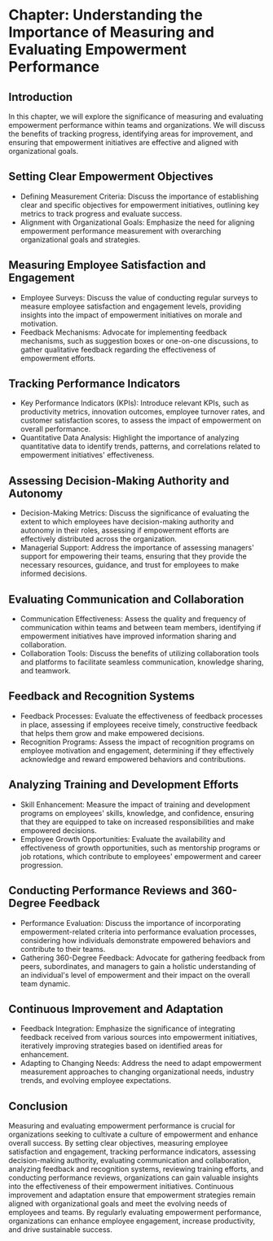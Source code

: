Chapter: Understanding the Importance of Measuring and Evaluating Empowerment Performance
=========================================================================================

Introduction
------------

In this chapter, we will explore the significance of measuring and evaluating empowerment performance within teams and organizations. We will discuss the benefits of tracking progress, identifying areas for improvement, and ensuring that empowerment initiatives are effective and aligned with organizational goals.

Setting Clear Empowerment Objectives
------------------------------------

* Defining Measurement Criteria: Discuss the importance of establishing clear and specific objectives for empowerment initiatives, outlining key metrics to track progress and evaluate success.
* Alignment with Organizational Goals: Emphasize the need for aligning empowerment performance measurement with overarching organizational goals and strategies.

Measuring Employee Satisfaction and Engagement
----------------------------------------------

* Employee Surveys: Discuss the value of conducting regular surveys to measure employee satisfaction and engagement levels, providing insights into the impact of empowerment initiatives on morale and motivation.
* Feedback Mechanisms: Advocate for implementing feedback mechanisms, such as suggestion boxes or one-on-one discussions, to gather qualitative feedback regarding the effectiveness of empowerment efforts.

Tracking Performance Indicators
-------------------------------

* Key Performance Indicators (KPIs): Introduce relevant KPIs, such as productivity metrics, innovation outcomes, employee turnover rates, and customer satisfaction scores, to assess the impact of empowerment on overall performance.
* Quantitative Data Analysis: Highlight the importance of analyzing quantitative data to identify trends, patterns, and correlations related to empowerment initiatives' effectiveness.

Assessing Decision-Making Authority and Autonomy
------------------------------------------------

* Decision-Making Metrics: Discuss the significance of evaluating the extent to which employees have decision-making authority and autonomy in their roles, assessing if empowerment efforts are effectively distributed across the organization.
* Managerial Support: Address the importance of assessing managers' support for empowering their teams, ensuring that they provide the necessary resources, guidance, and trust for employees to make informed decisions.

Evaluating Communication and Collaboration
------------------------------------------

* Communication Effectiveness: Assess the quality and frequency of communication within teams and between team members, identifying if empowerment initiatives have improved information sharing and collaboration.
* Collaboration Tools: Discuss the benefits of utilizing collaboration tools and platforms to facilitate seamless communication, knowledge sharing, and teamwork.

Feedback and Recognition Systems
--------------------------------

* Feedback Processes: Evaluate the effectiveness of feedback processes in place, assessing if employees receive timely, constructive feedback that helps them grow and make empowered decisions.
* Recognition Programs: Assess the impact of recognition programs on employee motivation and engagement, determining if they effectively acknowledge and reward empowered behaviors and contributions.

Analyzing Training and Development Efforts
------------------------------------------

* Skill Enhancement: Measure the impact of training and development programs on employees' skills, knowledge, and confidence, ensuring that they are equipped to take on increased responsibilities and make empowered decisions.
* Employee Growth Opportunities: Evaluate the availability and effectiveness of growth opportunities, such as mentorship programs or job rotations, which contribute to employees' empowerment and career progression.

Conducting Performance Reviews and 360-Degree Feedback
------------------------------------------------------

* Performance Evaluation: Discuss the importance of incorporating empowerment-related criteria into performance evaluation processes, considering how individuals demonstrate empowered behaviors and contribute to their teams.
* Gathering 360-Degree Feedback: Advocate for gathering feedback from peers, subordinates, and managers to gain a holistic understanding of an individual's level of empowerment and their impact on the overall team dynamic.

Continuous Improvement and Adaptation
-------------------------------------

* Feedback Integration: Emphasize the significance of integrating feedback received from various sources into empowerment initiatives, iteratively improving strategies based on identified areas for enhancement.
* Adapting to Changing Needs: Address the need to adapt empowerment measurement approaches to changing organizational needs, industry trends, and evolving employee expectations.

Conclusion
----------

Measuring and evaluating empowerment performance is crucial for organizations seeking to cultivate a culture of empowerment and enhance overall success. By setting clear objectives, measuring employee satisfaction and engagement, tracking performance indicators, assessing decision-making authority, evaluating communication and collaboration, analyzing feedback and recognition systems, reviewing training efforts, and conducting performance reviews, organizations can gain valuable insights into the effectiveness of their empowerment initiatives. Continuous improvement and adaptation ensure that empowerment strategies remain aligned with organizational goals and meet the evolving needs of employees and teams. By regularly evaluating empowerment performance, organizations can enhance employee engagement, increase productivity, and drive sustainable success.
